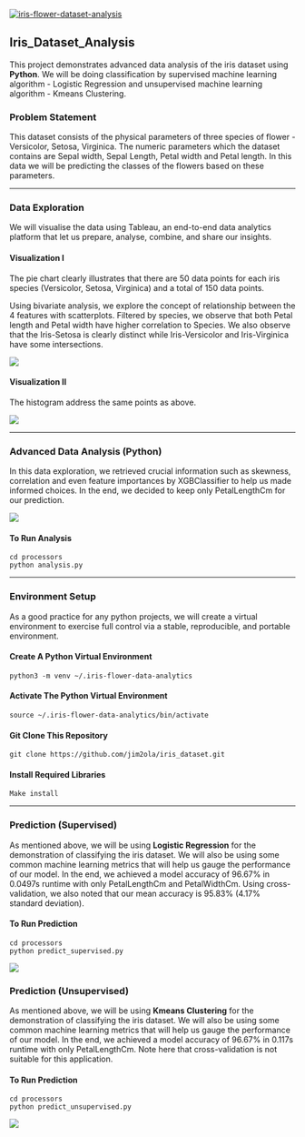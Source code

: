 [![iris-flower-dataset-analysis](https://github.com/jim2ola/iris_dataset/actions/workflows/main.yml/badge.svg)](https://github.com/jim2ola/iris_dataset/actions/workflows/main.yml)

## Iris_Dataset_Analysis

This project demonstrates advanced data analysis of the iris dataset using **Python**. We will be doing classification by supervised machine learning algorithm - Logistic Regression and unsupervised machine learning algorithm - Kmeans Clustering.

### Problem Statement

This dataset consists of the physical parameters of three species of flower - Versicolor, Setosa, Virginica. The numeric parameters which the dataset contains are Sepal width, Sepal Length, Petal width and Petal length. In this data we will be predicting the classes of the flowers based on these parameters.

-------

### Data Exploration

We will visualise the data using Tableau, an end-to-end data analytics platform that let us prepare, analyse, combine, and share our insights.

#### Visualization I

The pie chart clearly illustrates that there are 50 data points for each iris species (Versicolor, Setosa, Virginica) and a total of 150 data points.

Using bivariate analysis, we explore the concept of relationship between the 4 features with scatterplots. Filtered by species, we observe that both Petal length and Petal width have higher correlation to Species. We also observe that the Iris-Setosa is clearly distinct while Iris-Versicolor and Iris-Virginica have some intersections.

<img src="/assets/images/piechart_scatterplots.png">

#### Visualization II

The histogram address the same points as above.

<img src="/assets/images/histogram.png">

-------

### Advanced Data Analysis (Python)

In this data exploration, we retrieved crucial information such as skewness, correlation and even feature importances by XGBClassifier to help us made informed choices. In the end, we decided to keep only PetalLengthCm for our prediction.

<img src="/assets/images/analysis.png">

#### To Run Analysis
```code
cd processors
python analysis.py
```

-------

### Environment Setup

As a good practice for any python projects, we will create a virtual environment to exercise full control via a stable, reproducible, and portable environment.

#### Create A Python Virtual Environment
```code
python3 -m venv ~/.iris-flower-data-analytics
```

#### Activate The Python Virtual Environment
```code
source ~/.iris-flower-data-analytics/bin/activate
```

#### Git Clone This Repository
```code
git clone https://github.com/jim2ola/iris_dataset.git
```

#### Install Required Libraries
```code
Make install
```

-------

### Prediction (Supervised)

As mentioned above, we will be using **Logistic Regression** for the demonstration of classifying the iris dataset. We will also be using some common machine learning metrics that will help us gauge the performance of our model. In the end, we achieved a model accuracy of 96.67% in 0.0497s runtime with only PetalLengthCm and PetalWidthCm. Using cross-validation, we also noted that our mean accuracy is 95.83% (4.17% standard deviation).

#### To Run Prediction
```code
cd processors
python predict_supervised.py
```

<img src="/assets/images/prediction1.png">

### Prediction (Unsupervised)

As mentioned above, we will be using **Kmeans Clustering** for the demonstration of classifying the iris dataset. We will also be using some common machine learning metrics that will help us gauge the performance of our model. In the end, we achieved a model accuracy of 96.67% in 0.117s runtime with only PetalLengthCm. Note here that cross-validation is not suitable for this application.

#### To Run Prediction
```code
cd processors
python predict_unsupervised.py
```

<img src="/assets/images/prediction2.png">
